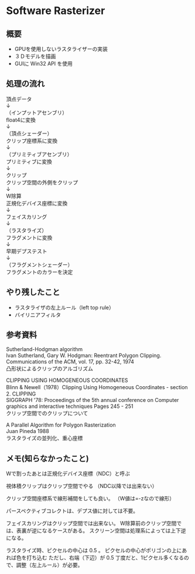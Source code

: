 # Software Rasterizer

## 概要

- GPUを使用しないラスタライザーの実装
- ３Ｄモデルを描画
- GUIに Win32 API を使用


## 処理の流れ

頂点データ  
↓  
（インプットアセンブリ）  
float4に変換  
↓  
（頂点シェーダー）  
クリップ座標系に変換  
↓  
（プリミティブアセンブリ）  
プリミティブに変換  
↓  
クリップ  
クリップ空間の外側をクリップ  
↓  
W除算  
正規化デバイス座標に変換  
↓  
フェイスカリング  
↓  
（ラスタライズ）  
フラグメントに変換  
↓  
早期デプステスト  
↓  
（フラグメントシェーダー）  
フラグメントのカラーを決定  



## やり残したこと

- ラスタライザの左上ルール（left top rule）
- バイリニアフィルタ


## 参考資料

Sutherland-Hodgman algorithm  
Ivan Sutherland, Gary W. Hodgman: Reentrant Polygon Clipping.   Communications of the ACM, vol. 17, pp. 32-42, 1974  
凸形状によるクリップのアルゴリズム

CLIPPING USING HOMOGENEOUS COORDINATES  
Blinn & Newell（1978）Clipping Using Homogeneous Coordinates - section 2. CLIPPING  
SIGGRAPH '78: Proceedings of the 5th annual conference on Computer graphics and interactive techniques Pages 245 - 251  
クリップ空間でのクリップについて

A Parallel Algorithm for Polygon Rasterization  
Juan Pineda 1988   
ラスタライズの並列化、重心座標  


## メモ(知らなかったこと)

Wで割ったあとは正規化デバイス座標（NDC）と呼ぶ

視体積クリップはクリップ空間でやる
（NDC以降では出来ない）

クリップ空間座標系で線形補間をしても良い。
（W値は=-zなので線形）

パースペクティブコレクトは、デプス値に対しては不要。

フェイスカリングはクリップ空間では出来ない。
W除算前のクリップ空間では、表裏が逆になるケースがある。
スクリーン空間は処理系によっては上下逆になる。

ラスタライズ時、ピクセルの中心は 0.5 。
ピクセルの中心がポリゴンの上にあれば色を打ち込む
ただし、右端（下辺）が 0.5 丁度だと、1ピクセル多くなるので、調整（左上ルール）が必要。

